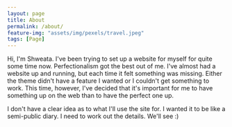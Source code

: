 ```yaml
---
layout: page
title: About
permalink: /about/
feature-img: "assets/img/pexels/travel.jpeg"
tags: [Page]
---
```


Hi, I'm Shweata. I've been trying to set up a website for myself for quite some time now. Perfectionalism got the best out of me. I've almost had a website up and running, but each time it felt something was missing. Either the theme didn't have a feature I wanted or I couldn't get something to work. This time, however, I've decided that it's important for me to have something up on the web than to have the perfect one up. 

I don't have a clear idea as to what I'll use the site for. I wanted it to be like a semi-public diary. I need to work out the details. We'll see :)
